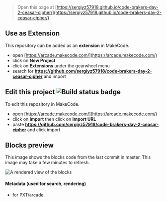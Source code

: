  


> Open this page at [https://sergiyz57918.github.io/code-brakers-day-2-ceasar-cipher/](https://sergiyz57918.github.io/code-brakers-day-2-ceasar-cipher/)

## Use as Extension

This repository can be added as an **extension** in MakeCode.

* open [https://arcade.makecode.com/](https://arcade.makecode.com/)
* click on **New Project**
* click on **Extensions** under the gearwheel menu
* search for **https://github.com/sergiyz57918/code-brakers-day-2-ceasar-cipher** and import

## Edit this project ![Build status badge](https://github.com/sergiyz57918/code-brakers-day-2-ceasar-cipher/workflows/MakeCode/badge.svg)

To edit this repository in MakeCode.

* open [https://arcade.makecode.com/](https://arcade.makecode.com/)
* click on **Import** then click on **Import URL**
* paste **https://github.com/sergiyz57918/code-brakers-day-2-ceasar-cipher** and click import

## Blocks preview

This image shows the blocks code from the last commit in master.
This image may take a few minutes to refresh.

![A rendered view of the blocks](https://github.com/sergiyz57918/code-brakers-day-2-ceasar-cipher/raw/master/.github/makecode/blocks.png)

#### Metadata (used for search, rendering)

* for PXT/arcade
<script src="https://makecode.com/gh-pages-embed.js"></script><script>makeCodeRender("{{ site.makecode.home_url }}", "{{ site.github.owner_name }}/{{ site.github.repository_name }}");</script>
